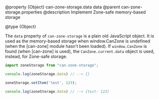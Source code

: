 @property {Object} can-zone-storage.data data
@parent can-zone-storage.properties
@description Implement Zone-safe memory-based storage

@type {Object}

The `data` property of `can-zone-storage` is a plain old JavaScript object.  It is used as the memory-based storage when window.CanZone is undefined (when the [can-zone] module hasn't been loaded).  If `window.CanZone` is found (when [can-zone] is used), the `CanZone.current.data` object is used, instead, for Zone-safe storage.

```js
import zoneStorage from "can-zone-storage";

console.log(zoneStorage.data) // --> {}

zoneStorage.setItem('test', 123);

console.log(zoneStorage.data) // --> {test: 123}
```
